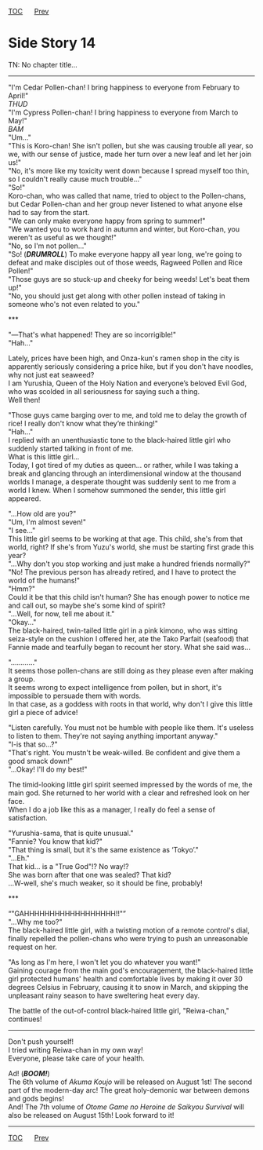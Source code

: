[TOC](../readme.md)&nbsp;&nbsp;&nbsp;&nbsp;&nbsp;&nbsp;[Prev](Section0036.md)&nbsp;&nbsp;&nbsp;&nbsp;&nbsp;&nbsp;


# Side Story 14

TN: No chapter title…  

---

"I'm Cedar Pollen-chan\! I bring happiness to everyone from February to April\!"  
*THUD*  
"I'm Cypress Pollen-chan\! I bring happiness to everyone from March to May\!"  
*BAM*  
"Um..."  
"This is Koro-chan\! She isn't pollen, but she was causing trouble all year, so we, with our sense of justice, made her turn over a new leaf and let her join us\!"  
"No, it's more like my toxicity went down because I spread myself too thin, so I couldn't really cause much trouble..."  
"So\!"  
Koro-chan, who was called that name, tried to object to the Pollen-chans, but Cedar Pollen-chan and her group never listened to what anyone else had to say from the start.  
"We can only make everyone happy from spring to summer\!"  
"We wanted you to work hard in autumn and winter, but Koro-chan, you weren't as useful as we thought\!"  
"No, so I'm not pollen..."  
"So\! (***DRUMROLL***) To make everyone happy all year long, we're going to defeat and make disciples out of those weeds, Ragweed Pollen and Rice Pollen\!"  
"Those guys are so stuck-up and cheeky for being weeds\! Let's beat them up\!"  
"No, you should just get along with other pollen instead of taking in someone who's not even related to you."

\*\*\*

"―That's what happened\! They are so incorrigible\!"  
"Hah..."

Lately, prices have been high, and Onza-kun's ramen shop in the city is apparently seriously considering a price hike, but if you don't have noodles, why not just eat seaweed?  
I am Yurushia, Queen of the Holy Nation and everyone’s beloved Evil God, who was scolded in all seriousness for saying such a thing.  
Well then\!

"Those guys came barging over to me, and told me to delay the growth of rice\! I really don't know what they’re thinking\!"  
"Hah..."  
I replied with an unenthusiastic tone to the black-haired little girl who suddenly started talking in front of me.  
What is this little girl...  
Today, I got tired of my duties as queen... or rather, while I was taking a break and glancing through an interdimensional window at the thousand worlds I manage, a desperate thought was suddenly sent to me from a world I knew. When I somehow summoned the sender, this little girl appeared.

"...How old are you?"  
"Um, I'm almost seven\!"  
"I see..."  
This little girl seems to be working at that age. This child, she's from that world, right? If she's from Yuzu's world, she must be starting first grade this year?  
"...Why don't you stop working and just make a hundred friends normally?"  
"No\! The previous person has already retired, and I have to protect the world of the humans\!"  
"Hmm?"  
Could it be that this child isn't human? She has enough power to notice me and call out, so maybe she's some kind of spirit?  
"...Well, for now, tell me about it."  
"Okay..."  
The black-haired, twin-tailed little girl in a pink kimono, who was sitting seiza-style on the cushion I offered her, ate the Tako Parfait (seafood) that Fannie made and tearfully began to recount her story. What she said was…

"............"  
It seems those pollen-chans are still doing as they please even after making a group.  
It seems wrong to expect intelligence from pollen, but in short, it's impossible to persuade them with words.  
In that case, as a goddess with roots in that world, why don't I give this little girl a piece of advice\!

"Listen carefully. You must not be humble with people like them. It's useless to listen to them. They're not saying anything important anyway."  
"I-is that so...?"  
"That's right. You mustn't be weak-willed. Be confident and give them a good smack down\!"  
"...Okay\! I'll do my best\!"

The timid-looking little girl spirit seemed impressed by the words of me, the main god. She returned to her world with a clear and refreshed look on her face.  
When I do a job like this as a manager, I really do feel a sense of satisfaction.

"Yurushia-sama, that is quite unusual."  
"Fannie? You know that kid?"  
"That thing is small, but it's the same existence as ‘Tokyo’."  
"...Eh."  
That kid... is a "True God"\!? No way\!?  
She was born after that one was sealed? That kid?  
...W-well, she's much weaker, so it should be fine, probably\!

\*\*\*

“"GAHHHHHHHHHHHHHHHHHH\!\!"”  
"...Why me too?"  
The black-haired little girl, with a twisting motion of a remote control's dial, finally repelled the pollen-chans who were trying to push an unreasonable request on her.

"As long as I'm here, I won't let you do whatever you want\!"  
Gaining courage from the main god's encouragement, the black-haired little girl protected humans' health and comfortable lives by making it over 30 degrees Celsius in February, causing it to snow in March, and skipping the unpleasant rainy season to have sweltering heat every day.

The battle of the out-of-control black-haired little girl, "Reiwa-chan," continues\!

---

Don't push yourself\!  
I tried writing Reiwa-chan in my own way\!  
Everyone, please take care of your health.

Ad\! (***BOOM\!***)  
The 6th volume of *Akuma Koujo* will be released on August 1st\! The second part of the modern-day arc\! The great holy-demonic war between demons and gods begins\!  
And\! The 7th volume of *Otome Game no Heroine de Saikyou Survival* will also be released on August 15th\! Look forward to it\!

---
[TOC](../readme.md)&nbsp;&nbsp;&nbsp;&nbsp;&nbsp;&nbsp;[Prev](Section0036.md)&nbsp;&nbsp;&nbsp;&nbsp;&nbsp;&nbsp;
